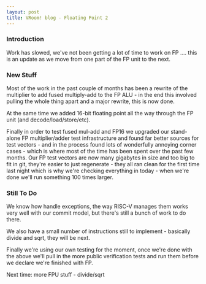 ```yaml
---
layout: post
title: VRoom! blog - Floating Point 2
---
```


### Introduction

Work has slowed, we've not been getting a lot of time to work on FP .... this is an update
as we move from one part of the FP unit to the next.

### New Stuff

Most of the work in the past couple of months has been a rewrite of the multiplier to add fused
multiply-add to the FP ALU - in the end this involved pulling the whole thing apart and a
major rewrite, this is now done.

At the same time we added 16-bit floating point all the way through the FP unit (and decode/load/store/etc).

Finally in order to test fused mul-add and FP16 we upgraded our stand-alone FP multiplier/adder test infrastructure
and found far better sources for test vectors - and in the process found lots of wonderfully
annoying corner cases - which is where most of the time has been spent over the past few months. 
Our FP test vectors are now many gigabytes in size and too big to fit in git, they're easier to just
regenerate - they all ran clean for the first time last night which is why we're checking
everything in today - when we're done we'll run something 100 times larger.

### Still To Do

We know how handle exceptions, the way RISC-V manages them works very well with our commit model,
but there's still a bunch of work to do there.

We also have a small number of instructions still to implement - basically divide and sqrt, they will be next.

Finally we're using our own testing for the moment, once we're done with the above we'll pull in 
the more public verification tests and run them before we declare we're finished with FP.

Next time: more FPU stuff - divide/sqrt
